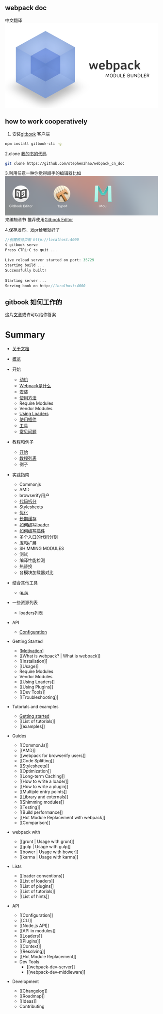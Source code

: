 ## webpack doc
中文翻译
![[ds](stephenzhao.github.io/webpack_cn_doc/)](QQ20160303-0.png)
## how to work cooperatively
1. 安装[gitbook](https://github.com/GitbookIO/gitbook) 客户端

```zsh
npm install gitbook-cli -g
```
2.clone [我的书的代码](https://github.com/stephenzhao/webpack_cn_doc)

```zsh
git clone https://github.com/stephenzhao/webpack_cn_doc

```
3.利用任意一种你觉得顺手的编辑器比如
![markdown](QQ20160303-0@2x.png) 来编辑章节
推荐使用[Gitbook Editor](https://www.gitbook.com/editor/osx)

4.保存发布，发pr给我就好了

``` js
//创建预览页面 http://localhost:4000
$ gitbook serve
Press CTRL+C to quit ...

Live reload server started on port: 35729
Starting build ...
Successfully built!

Starting server ...
Serving book on http://localhost:4000

```


## gitbook 如何工作的

这片[文章](http://www.chengweiyang.cn/gitbook/introduction/README.html)或许可以给你答案


# Summary

* [关于文档](README.md)
* [概览](chapter0/home.md)
* 开始
   * [动机](chapter1/dong_ji.md)
   * [Webpack是什么](chapter1/webpack_is.md)
   * [安装](chapter1/an_zhuang.md)
   * [使用方法](chapter1/usage.md)
   * Require Modules
   * Vendor Modules
   * [Using Loaders](chapter1/using_loaders.md)
   * [使用插件](chapter1/using_plugins.md)
   * [工具](chapter1/devtool.md)
   * [常见问题](chapter1/troubleshooting.md)
* 教程和例子
   * [开始](chapter2/gettingstarted.md)
   * [教程列表](chapter2/listof_tutorials.md)
   * 例子
* 实践指南
   * Commonjs
   * AMD
   * browserify用户
   * [代码拆分](chapter3/codeSplitting.md)
   * Stylesheets
   * [优化](chapter3/Optimization.md)
   * [长期缓存](chapter3/long_term_cashing.md)
   * [如何编写loader](chapter3/ru_he_bian_xie_loader.md)
   * [如何编写插件](chapter3/ru_he_bian_xie_cha_jian.md)
   * 多个入口的代码分割
   * 库和扩展
   * SHIMMING MODULES
   * 测试
   * 编译性能检测
   * 热替换
   * 各模块加载器对比
* 结合其他工具
   * [gulp](chapter4/gulp.md)
* 一些资源列表
   * loaders列表
* API
   * [Configuration](chapter6/configuration.md)

* Getting Started
  * [[Motivation]]
  * [[What is webpack? | What is webpack]]
  * [[Installation]]
  * [[Usage]]
  * Require Modules
  * Vendor Modules
  * [[Using Loaders]]
  * [[Using Plugins]]
  * [[Dev Tools]]
  * [[Troubleshooting]]
* Tutorials and examples
  * [Getting started](http://webpack.github.io/docs/tutorials/getting-started/)
  * [[List of tutorials]]
  * [[examples]]
* Guides
  * [[CommonJs]]
  * [[AMD]]
  * [[webpack for browserify users]]
  * [[Code Splitting]]
  * [[Stylesheets]]
  * [[Optimization]]
  * [[Long-term Caching]]
  * [[How to write a loader]]
  * [[How to write a plugin]]
  * [[Multiple entry points]]
  * [[Library and externals]]
  * [[Shimming modules]]
  * [[Testing]]
  * [[Build performance]]
  * [[Hot Module Replacement with webpack]]
  * [[Comparison]]
* webpack with
  * [[grunt | Usage with grunt]]
  * [[gulp | Usage with gulp]]
  * [[bower | Usage with bower]]
  * [[karma | Usage with karma]]
* Lists
  * [[loader conventions]]
  * [[List of loaders]]
  * [[List of plugins]]
  * [[List of tutorials]]
  * [[List of hints]]
* API
  * [[Configuration]]
  * [[CLI]]
  * [[Node.js API]]
  * [[API in modules]]
  * [[Loaders]]
  * [[Plugins]]
  * [[Context]]
  * [[Resolving]]
  * [[Hot Module Replacement]]
  * Dev Tools
    * [[webpack-dev-server]]
    * [[webpack-dev-middleware]]
* Development
  * [[Changelog]]
  * [[Roadmap]]
  * [[Ideas]]
  * Contributing


[Motivation]:docs/motivation.md
